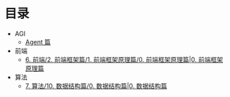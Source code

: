 
# 目录


- AGI
	- [Agent 篇](/post/9b2e2d5bd50b52fa96c32e3df2d79ba5.html)
- 前端
	- [6. 前端/2. 前端框架篇/1. 前端框架原理篇/0. 前端框架原理篇|0. 前端框架原理篇](/post/923eccb881c559c98e2fa78fcd663636.html#6-前端/2-前端框架篇/1-前端框架原理篇/0-前端框架原理篇|0-前端框架原理篇)
- 算法
	- [7. 算法/10. 数据结构篇/0. 数据结构篇|0. 数据结构篇](/post/923eccb881c559c98e2fa78fcd663636.html#7-算法/10-数据结构篇/0-数据结构篇|0-数据结构篇)